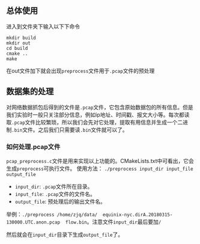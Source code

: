 ## 总体使用
进入到文件夹下输入以下下命令
```
mkdir build
mkdir out
cd build
cmake ..
make
```
在out文件加下就会出现`preprocess`文件用于`.pcap`文件的预处理

## 数据集的处理

对网络数据抓包后得到的文件是`.pcap`文件，它包含原始数据包的所有信息。但是我们实验时一般只关注部分信息，例如ip地址、时间戳、报文大小等。每次都读取`.pcap`文件比较繁琐，所以我们会先对它处理，提取有用信息并生成一个二进制`.bin`文件。之后我们只需要读`.bin`文件就可以了。

### 如何处理.pcap文件

`pcap_preprocess.c`文件是用来实现以上功能的。CMakeLists.txt中可看出，它会生成`preprocess`可执行文件。
使用方法：
`./preprocess input_dir input_file output_file`

- `input_dir`: `.pcap`文件所在目录。
- `input_file`: `.pcap`文件的文件名。
- `output_file`: 预处理后的输出文件名。

举例：`./preprocess /home/zjq/data/  equinix-nyc.dirA.20180315-130000.UTC.anon.pcap  flow.bin`。注意文件`input_dir`最后要加`/`

然后就会在`input_dir`目录下生成`output_file`了。
